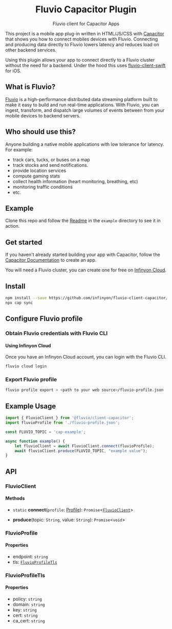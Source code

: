 <h1 align="center">Fluvio Capacitor Plugin</h1>
<p align="center">Fluvio client for Capacitor Apps</p>

This project is a mobile app plug-in written in HTML/JS/CSS with [Capacitor](https://capacitorjs.com) that shows you how to connect mobiles devices with Fluvio. Connecting and producing data directly to Fluvio lowers latency and reduces load on other backend services. 

Using this plugin allows your app to connect directly to a Fluvio cluster without the need for a backend. Under the hood this uses [fluvio-client-swift](https://github.com/infinyon/fluvio-client-swift/) for iOS.

## What is Fluvio?

[Fluvio](https://www.fluvio.io/) is a high-performance distributed data streaming platform built to make it easy to build and run real-time applications. With Fluvio, you can ingest, transform, and dispatch large volumes of events between from your mobile devices to backend servers. 

## Who should use this?

Anyone building a native mobile applications with low tolerance for latency. For example:
*  track cars, tucks, or buses on a map
*  track stocks and send notifications.
*  provide location services
*  compute gaming stats
*  collect health information (heart monitoring, breathing, etc)
*  monitoring traffic conditions
*  etc.


## Example

Clone this repo and follow the [Readme](example/README.md) in the `example` directory to see it in action.


## Get started

If you haven't already started building your app with Capacitor, follow the [Capacitor Documentation](https://capacitorjs.com/docs) to create an app.

You will need a Fluvio cluster, you can create one for free on [Infinyon Cloud](https://infinyon.cloud/).


## Install

```bash
npm install --save https://github.com/infinyon/fluvio-client-capacitor/releases/download/v0.0.2/fluvio-client-capacitor.tgz
npx cap sync
```

## Configure Fluvio profile

### Obtain Fluvio credentials with Fluvio CLI

#### Using Infinyon Cloud

Once you have an Infinyon Cloud account, you can login with the Fluvio CLI.

```bash
fluvio cloud login
```

### Export Fluvio profile

```bash
fluvio profile export > <path to your web source>/fluvio-profile.json
```


## Example Usage

```javascript
import { FluvioClient } from '@fluvio/client-capacitor';
import fluvioProfile from './fluvio-profile.json';

const FLUVIO_TOPIC = 'cap-example';

async function example() {    
    let fluvioClient = await FluvioClient.connect(fluvioProfile);
    await fluvioClient.produce(FLUVIO_TOPIC, "example value");
}
```


## API

### FluvioClient

#### Methods

- `static` **connect**(`profile`: [Profile](#Profile)): `Promise`<[`FluvioClient`](#FluvioClient)\>

- **produce**(topic: `String`, value: `String`): `Promise`<`void`\>


### FluvioProfile

#### Properties

- endpoint: `string`
- tls: [`FluvioProfileTls`](#FluvioProfileTls)


### FluvioProfileTls

#### Properties

- policy: `string`
- domain: `string`
- key: `string`
- cert: `string`
- ca_cert: `string`
